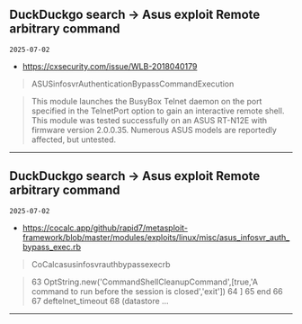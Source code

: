 ## DuckDuckgo search -> Asus exploit Remote arbitrary command
`2025-07-02`

* https://cxsecurity.com/issue/WLB-2018040179

<blockquote>
 ASUSinfosvrAuthenticationBypassCommandExecution
</blockquote>
<blockquote>
This module launches the BusyBox Telnet daemon on the port specified in the TelnetPort option to gain an interactive remote shell. This module was tested successfully on an ASUS RT-N12E with firmware version 2.0.0.35. Numerous ASUS models are reportedly affected, but untested.
</blockquote>

---

## DuckDuckgo search -> Asus exploit Remote arbitrary command
`2025-07-02`

* https://cocalc.app/github/rapid7/metasploit-framework/blob/master/modules/exploits/linux/misc/asus_infosvr_auth_bypass_exec.rb

<blockquote>
 CoCalcasusinfosvrauthbypassexecrb
</blockquote>
<blockquote>
63 OptString.new('CommandShellCleanupCommand',[true,'A command to run before the session is closed','exit']) 64 ] 65 end 66 67 deftelnet_timeout 68 (datastore ...
</blockquote>

---

